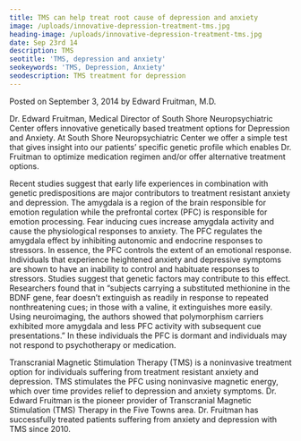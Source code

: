 ```yaml
---
title: TMS can help treat root cause of depression and anxiety
image: /uploads/innovative-depression-treatment-tms.jpg
heading-image: /uploads/innovative-depression-treatment-tms.jpg
date: Sep 23rd 14
description: TMS
seotitle: 'TMS, depression and anxiety'
seokeywords: 'TMS, Depression, Anxiety'
seodescription: TMS treatment for depression
---
```

Posted on September 3, 2014 by Edward Fruitman, M.D.

Dr. Edward Fruitman, Medical Director of South Shore Neuropsychiatric Center offers innovative genetically based treatment options for Depression and Anxiety. At South Shore Neuropsychiatric Center we offer a simple test that gives insight into our patients’ specific genetic profile which enables Dr. Fruitman to optimize medication regimen and/or offer alternative treatment options.


Recent studies suggest that early life experiences in combination with genetic predispositions are major contributors to treatment resistant anxiety and depression.  The amygdala is a region of the brain responsible for emotion regulation while the prefrontal cortex (PFC) is responsible for emotion processing. Fear inducing cues increase amygdala activity and cause the physiological responses to anxiety. The PFC regulates the amygdala effect by inhibiting autonomic and endocrine responses to stressors. In essence, the PFC controls the extent of an emotional response. Individuals that experience heightened anxiety and depressive symptoms are shown to have an inability to control and habituate responses to stressors.  Studies suggest that genetic factors may contribute to this effect. Researchers found that in “subjects carrying a substituted methionine in the BDNF gene, fear doesn’t extinguish as readily in response to repeated nonthreatening cues; in those with a valine, it extinguishes more easily. Using neuroimaging, the authors showed that polymorphism carriers exhibited more amygdala and less PFC activity with subsequent cue presentations.”  In these individuals the PFC is dormant and individuals may not respond to psychotherapy or medication.


Transcranial Magnetic Stimulation Therapy (TMS) is a noninvasive treatment option for individuals suffering from treatment resistant anxiety and depression.  TMS stimulates the PFC using noninvasive magnetic energy, which over time provides relief to depression and anxiety symptoms. Dr. Edward Fruitman is the pioneer provider of Transcranial Magnetic Stimulation (TMS) Therapy in the Five Towns area. Dr. Fruitman has successfully treated patients suffering from anxiety and depression with TMS since 2010.
